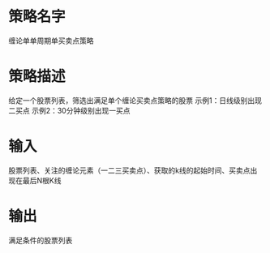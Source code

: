 # 策略名字
缠论单单周期单买卖点策略

# 策略描述
给定一个股票列表，筛选出满足单个缠论买卖点策略的股票
示例1：日线级别出现二买点
示例2：30分钟级别出现一买点

# 输入
股票列表、关注的缠论元素（一二三买卖点）、获取的k线的起始时间、买卖点出现在最后N根K线

# 输出
满足条件的股票列表